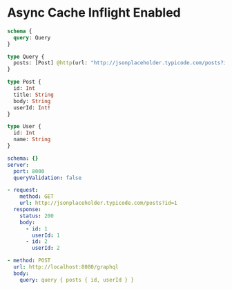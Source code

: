 # Async Cache Inflight Enabled

```graphql @config
schema {
  query: Query
}

type Query {
  posts: [Post] @http(url: "http://jsonplaceholder.typicode.com/posts?id=1", dedupe: true)
}

type Post {
  id: Int
  title: String
  body: String
  userId: Int!
}

type User {
  id: Int
  name: String
}
```

```yml @file:config.yml
schema: {}
server:
  port: 8000
  queryValidation: false
```

```yml @mock
- request:
    method: GET
    url: http://jsonplaceholder.typicode.com/posts?id=1
  response:
    status: 200
    body:
      - id: 1
        userId: 1
      - id: 2
        userId: 2
```

```yml @test
- method: POST
  url: http://localhost:8080/graphql
  body:
    query: query { posts { id, userId } }
```

